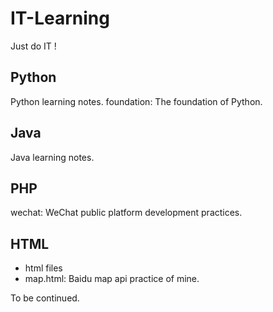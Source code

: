 # IT-Learning
Just do IT !

## Python
Python learning notes.
foundation: The foundation of Python.

## Java
Java learning notes.

## PHP
wechat: WeChat public platform development practices.

## HTML
* html files
* map.html: Baidu map api practice of mine.

To be continued.

